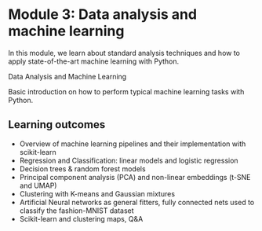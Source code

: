 # Module 3: Data analysis and machine learning

In this module, we learn about standard analysis techniques and how to apply state-of-the-art machine learning with Python.

Data Analysis and Machine Learning

Basic introduction on how to perform typical machine learning tasks with Python.

## Learning outcomes
- Overview of machine learning pipelines and their implementation with scikit-learn
- Regression and Classification: linear models and logistic regression
- Decision trees & random forest models
- Principal component analysis (PCA) and non-linear embeddings (t-SNE and UMAP)
- Clustering with K-means and Gaussian mixtures
- Artificial Neural networks as general fitters, fully connected nets used to classify the fashion-MNIST dataset
- Scikit-learn and clustering maps, Q&A
